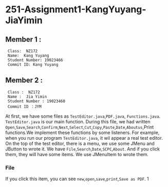 # 251-Assignment1-KangYuyang-JiaYimin
 
## Member 1 : 
     Class:  NZ172 
     Name:  Kang Yuyang 
     Student Number: 19023466 
     Commit ID: Kang Yuyang 
     
## Member 2 : 
     Class :  NZ172
     Name :  Jia Yimin
     Student Number : 19023460
     Commit ID ：JYM
     
At first, we have some files as `TestEditor.java`,`PDF.java`, `Functions.java`.<br>
`TestEditor.java` is our main function. During this file, we had written `Open`,`Save`,`Search`,`Confirm`,`Next`,`Select`,`Cut`,`Copy`,`Paste`,`Date`,`Aboutus`,Print functions.We implement these functions by some listeners. 
For example, when you run our program `TestEditor.java`, it wil appear a real test editor. On the top of the test editor, there is a menu, we use some JMenu and JButton to wrote it. We have `File`,`Search`,`Date`,`SCPC`,`About`. And if you click them, they will have some items. We use JMenuItem to wrote them. 

### File
If you click this item, you can see `new`,`open`,`save`,`print`,`Save as PDF`. 1
 




















